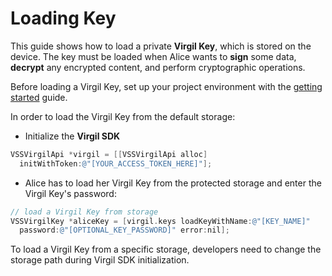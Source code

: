 # Loading Key

This guide shows how to load a private **Virgil Key**, which is stored on the device. The key must be loaded when Alice wants to **sign** some data, **decrypt** any encrypted content, and perform cryptographic operations.

Before loading a Virgil Key, set up your project environment with the [getting started](https://github.com/VirgilSecurity/virgil-x-php/blob/docs-review/documentation-objectivec/guides/configuration/client-configuration.md) guide.

In order to load the Virgil Key from the default storage:

- Initialize the **Virgil SDK**

```objectivec
VSSVirgilApi *virgil = [[VSSVirgilApi alloc]
  initWithToken:@"[YOUR_ACCESS_TOKEN_HERE]"];
```

- Alice has to load her Virgil Key from the protected storage and enter the Virgil Key's password:

```objectivec
// load a Virgil Key from storage
VSSVirgilKey *aliceKey = [virgil.keys loadKeyWithName:@"[KEY_NAME]"
  password:@"[OPTIONAL_KEY_PASSWORD]" error:nil];
```

To load a Virgil Key from a specific storage, developers need to change the storage path during Virgil SDK initialization.
